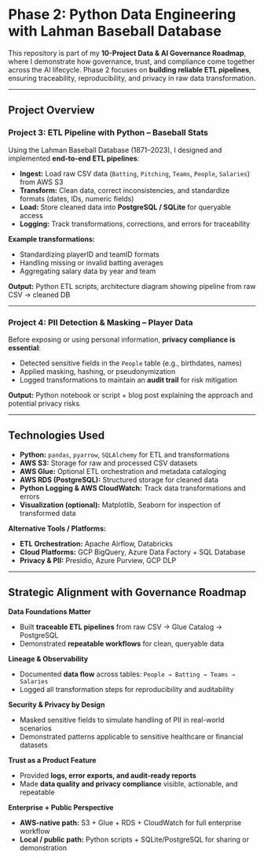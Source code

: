 # Phase 2: Python Data Engineering with Lahman Baseball Database

This repository is part of my **10-Project Data & AI Governance Roadmap**, where I demonstrate how governance, trust, and compliance come together across the AI lifecycle.
Phase 2 focuses on **building reliable ETL pipelines**, ensuring traceability, reproducibility, and privacy in raw data transformation.

---

## Project Overview

### Project 3: ETL Pipeline with Python – Baseball Stats

Using the Lahman Baseball Database (1871–2023), I designed and implemented **end-to-end ETL pipelines**:

* **Ingest:** Load raw CSV data (`Batting`, `Pitching`, `Teams`, `People`, `Salaries`) from AWS S3
* **Transform:** Clean data, correct inconsistencies, and standardize formats (dates, IDs, numeric fields)
* **Load:** Store cleaned data into **PostgreSQL / SQLite** for queryable access
* **Logging:** Track transformations, corrections, and errors for traceability

**Example transformations:**

* Standardizing playerID and teamID formats
* Handling missing or invalid batting averages
* Aggregating salary data by year and team

**Output:** Python ETL scripts, architecture diagram showing pipeline from raw CSV → cleaned DB

---

### Project 4: PII Detection & Masking – Player Data

Before exposing or using personal information, **privacy compliance is essential**:

* Detected sensitive fields in the `People` table (e.g., birthdates, names)
* Applied masking, hashing, or pseudonymization
* Logged transformations to maintain an **audit trail** for risk mitigation

**Output:** Python notebook or script + blog post explaining the approach and potential privacy risks

---

## Technologies Used

* **Python:** `pandas`, `pyarrow`, `SQLAlchemy` for ETL and transformations
* **AWS S3:** Storage for raw and processed CSV datasets
* **AWS Glue:** Optional ETL orchestration and metadata cataloging
* **AWS RDS (PostgreSQL):** Structured storage for cleaned data
* **Python Logging & AWS CloudWatch:** Track data transformations and errors
* **Visualization (optional):** Matplotlib, Seaborn for inspection of transformed data

**Alternative Tools / Platforms:**

* **ETL Orchestration:** Apache Airflow, Databricks
* **Cloud Platforms:** GCP BigQuery, Azure Data Factory + SQL Database
* **Privacy & PII:** Presidio, Azure Purview, GCP DLP

---

## Strategic Alignment with Governance Roadmap

**Data Foundations Matter**

* Built **traceable ETL pipelines** from raw CSV → Glue Catalog → PostgreSQL
* Demonstrated **repeatable workflows** for clean, queryable data

**Lineage & Observability**

* Documented **data flow** across tables: `People → Batting → Teams → Salaries`
* Logged all transformation steps for reproducibility and auditability

**Security & Privacy by Design**

* Masked sensitive fields to simulate handling of PII in real-world scenarios
* Demonstrated patterns applicable to sensitive healthcare or financial datasets

**Trust as a Product Feature**

* Provided **logs, error exports, and audit-ready reports**
* Made **data quality and privacy compliance** visible, actionable, and repeatable

**Enterprise + Public Perspective**

* **AWS-native path:** S3 + Glue + RDS + CloudWatch for full enterprise workflow
* **Local / public path:** Python scripts + SQLite/PostgreSQL for sharing or demonstration



